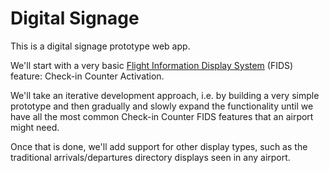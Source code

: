 # Digital Signage

This is a digital signage prototype web app.

We'll start with a very basic [Flight 
Information Display System](https://en.wikipedia.org/wiki/Flight_information_display_system) (FIDS)
feature: Check-in Counter Activation.

We'll take an iterative development
approach, i.e. by building a very simple prototype
and then gradually and slowly expand the
functionality until we have all the most common Check-in Counter FIDS features that
an airport might need.

Once that is done,
we'll add support for other display types, such as
the traditional arrivals/departures 
directory displays seen in any airport.
